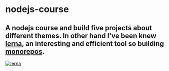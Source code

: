 # nodejs-course

## A nodejs course and build five projects about different themes. In other hand I've been knew [lerna](https://github.com/lerna/lerna#getting-started), an interesting and efficient tool so building [monorepos](https://github.com/babel/babel/blob/master/doc/design/monorepo.md). 


[![lerna](https://img.shields.io/badge/maintained%20with-lerna-cc00ff.svg)](https://lerna.js.org/)
